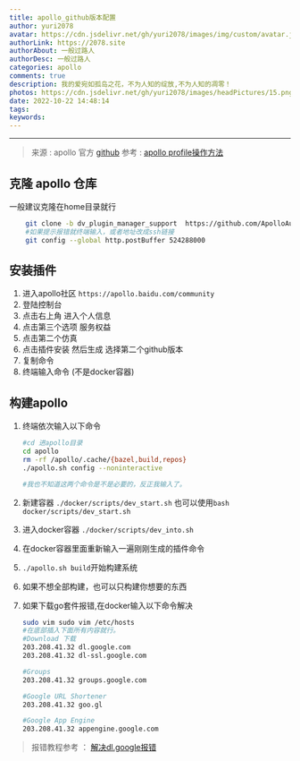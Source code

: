 ```yaml
---
title: apollo_github版本配置
author: yuri2078
avatar: https://cdn.jsdelivr.net/gh/yuri2078/images/img/custom/avatar.jpg
authorLink: https://2078.site
authorAbout: 一般过路人
authorDesc: 一般过路人
categories: apollo
comments: true
description: 我的爱宛如孤岛之花，不为人知的绽放,不为人知的凋零！
photos: https://cdn.jsdelivr.net/gh/yuri2078/images/headPictures/15.png
date: 2022-10-22 14:48:14
tags:
keywords:
---
```


****
> 来源 : apollo 官方 [github](https://github.com/ApolloAuto/apollo)
> 参考 : [apollo profile操作方法](https://zhuanlan.zhihu.com/p/543374607)

## 克隆 apollo 仓库

一般建议克隆在home目录就行

```bash
    git clone -b dv_plugin_manager_support  https://github.com/ApolloAuto/apollo.git
    #如果提示报错就终端输入，或者地址改成ssh链接
    git config --global http.postBuffer 524288000

```

## 安装插件

1. 进入apollo社区 `https://apollo.baidu.com/community`
2. 登陆控制台
3. 点击右上角 进入个人信息
4. 点击第三个选项 服务权益
5. 点击第二个仿真
6. 点击插件安装 然后生成 选择第二个github版本
7. 复制命令
8. 终端输入命令 (不是docker容器)

## 构建apollo

1. 终端依次输入以下命令

    ```bash
    #cd 进apollo目录
    cd apollo 
    rm -rf /apollo/.cache/{bazel,build,repos}
    ./apollo.sh config --noninteractive

    #我也不知道这两个命令是不是必要的，反正我输入了。
    ```

2. 新建容器 `./docker/scripts/dev_start.sh` 也可以使用`bash docker/scripts/dev_start.sh`
3. 进入docker容器 `./docker/scripts/dev_into.sh`
4. 在docker容器里面重新输入一遍刚刚生成的插件命令
5. `./apollo.sh build`开始构建系统
6. 如果不想全部构建，也可以只构建你想要的东西
7. 如果下载go套件报错,在docker输入以下命令解决

    ```bash
    sudo vim sudo vim /etc/hosts
    #在底部插入下面所有内容就行。
    #Download 下载
    203.208.41.32 dl.google.com
    203.208.41.32 dl-ssl.google.com
    
    #Groups
    203.208.41.32 groups.google.com
    
    #Google URL Shortener
    203.208.41.32 goo.gl
    
    #Google App Engine
    203.208.41.32 appengine.google.com

    ```

> 报错教程参考 ： [解决dl.google报错](https://blog.csdn.net/wangjl2416/article/details/126112157?spm=1001.2101.3001.6661.1&utm_medium=distribute.pc_relevant_t0.none-task-blog-2%7Edefault%7ECTRLIST%7ERate-1-126112157-blog-121098255.t5_landing_title_tags&depth_1-utm_source=distribute.pc_relevant_t0.none-task-blog-2%7Edefault%7ECTRLIST%7ERate-1-126112157-blog-121098255.t5_landing_title_tags&utm_relevant_index=1)
